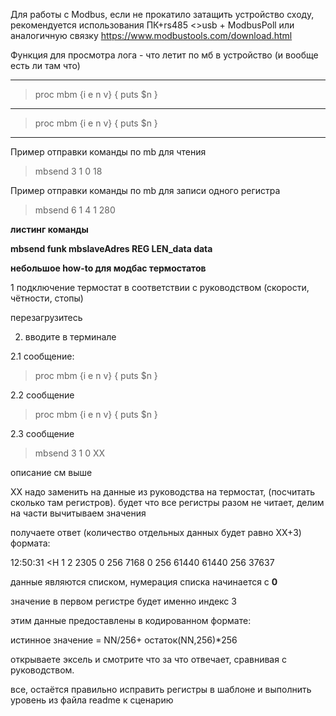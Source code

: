 Для работы с Modbus, если не прокатило затащить устройство сходу, рекомендуется использования ПК+rs485 <>usb + ModbusPoll или аналогичную связку
https://www.modbustools.com/download.html


Функция для просмотра лога - что летит по мб в устройство (и вообще есть ли там что)
________________________
>proc mbm {i e n v} {
puts $n
}
_____
>proc mbm {i e n v} {
puts $n
}
________________________



Пример отправки команды по mb для чтения
>mbsend 3 1 0 18

Пример отправки команды по mb для записи одного регистра

>mbsend 6 1 4 1 280


**листинг команды**


**mbsend funk mbslaveAdres REG LEN_data data**

**небольшое how-to для модбас термостатов**


1 подключение термостат в соответствии с руководством (скорости, чётности, стопы)


перезагрузитесь

2. вводите в терминале 

2.1 сообщение:

>proc mbm {i e n v} {
puts $n
}


2.2 сообщение 

>proc mbm {i e n v} {
puts $n
}


2.3 сообщение

>mbsend 3 1 0 ХХ


описание см выше


ХХ надо заменить на данные из руководства на термостат, (посчитать сколько там регистров). будет что все регистры разом не читает, делим на части вычитываем значения


получаете ответ (количество отдельных данных будет равно ХХ+3) формата:

 
12:50:31 <H 1 2 2305 0 256 7168 0 256 61440 61440 256 37637

данные являются списком, нумерация списка начинается с **0**

значение в первом регистре будет именно индекс 3

этим данные предоставлены в кодированном формате:

истинное значение = NN/256+ остаток(NN,256)*256


открываете эксель и смотрите что за что отвечает, сравнивая с руководством.

все, остаётся правильно исправить регистры в шаблоне и выполнить уровень из файла readme к сценарию

